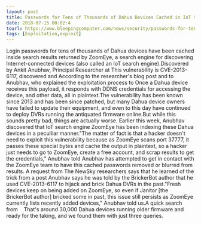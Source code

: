 ```yaml
---
layout: post
title: Passwords for Tens of Thousands of Dahua Devices Cached in IoT Search Engine
date: 2018-07-15 00:02:4
tourl: https://www.bleepingcomputer.com/news/security/passwords-for-tens-of-thousands-of-dahua-devices-cached-in-iot-search-engine/
tags: [Exploitation,exploit]
---
```

Login passwords for tens of thousands of Dahua devices have been cached inside search results returned by ZoomEye, a search engine for discovering Internet-connected devices (also called an IoT search engine).Discovered by Ankit Anubhav, Principal Researcher at This vulnerability is CVE-2013-6117, discovered and According to the researcher's blog post and to Anubhav, who explained the exploitation process to Once a Dahua device receives this payload, it responds with DDNS credentials for accessing the device, and other data, all in plaintext.The vulnerability has been known since 2013 and has been since patched, but many Dahua device owners have failed to update their equipment, and even to this day have continued to deploy DVRs running the antiquated firmware online.But while this sounds pretty bad, things are actually worse. Earlier this week, Anubhav discovered that IoT search engine ZoomEye has been indexing these Dahua devices in a peculliar manner."The matter of fact is that a hacker doesn't need to exploit this vulnerability because as ZoomEye scans port 37777, it passes these special bytes and cache the output in plaintext, so a hacker just needs to go to ZoomEye, create a free account, and scrap results to get the credentials," Anubhav told Anubhav has attempted to get in contact with the ZoomEye team to have this cached passwords removed or blurred from results. A request from The NewSky researchers says that he learned of the trick from a post Anubhav says he was told by the BrickerBot author that he used CVE-2013-6117 to hijack and brick Dahua DVRs in the past."Fresh devices keep on being added on ZoomEye, so even if Janitor [the BrickerBot author] bricked some in past, this issue still persists as ZoomEye currently lists recently added devices," Anubhav told us.A quick search from    That's around 30,000 Dahua devices running older firmware and ready for the taking, and we found them with just three queries.